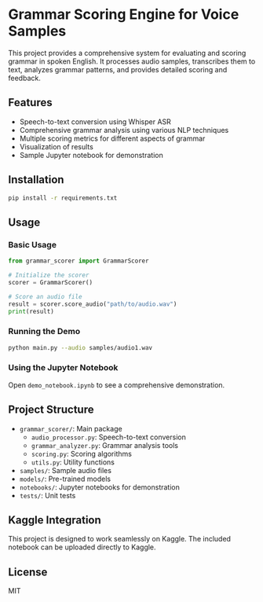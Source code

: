 # Grammar Scoring Engine for Voice Samples

This project provides a comprehensive system for evaluating and scoring grammar in spoken English. It processes audio samples, transcribes them to text, analyzes grammar patterns, and provides detailed scoring and feedback.

## Features

- Speech-to-text conversion using Whisper ASR
- Comprehensive grammar analysis using various NLP techniques
- Multiple scoring metrics for different aspects of grammar
- Visualization of results
- Sample Jupyter notebook for demonstration

## Installation

```bash
pip install -r requirements.txt
```

## Usage

### Basic Usage

```python
from grammar_scorer import GrammarScorer

# Initialize the scorer
scorer = GrammarScorer()

# Score an audio file
result = scorer.score_audio("path/to/audio.wav")
print(result)
```

### Running the Demo

```bash
python main.py --audio samples/audio1.wav
```

### Using the Jupyter Notebook

Open `demo_notebook.ipynb` to see a comprehensive demonstration.

## Project Structure

- `grammar_scorer/`: Main package
  - `audio_processor.py`: Speech-to-text conversion
  - `grammar_analyzer.py`: Grammar analysis tools
  - `scoring.py`: Scoring algorithms
  - `utils.py`: Utility functions
- `samples/`: Sample audio files
- `models/`: Pre-trained models
- `notebooks/`: Jupyter notebooks for demonstration
- `tests/`: Unit tests

## Kaggle Integration

This project is designed to work seamlessly on Kaggle. The included notebook can be uploaded directly to Kaggle.

## License

MIT
